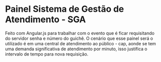 # Painel Sistema de Gestão de Atendimento - SGA

Feito com Angular.js para trabalhar com o evento que é ficar requisitando do servidor senha e número do guichê.
O cenário que esse painel será o utilizado é em uma central de atendimento ao público - cap, aonde se tem uma demanda significativa de atendimento por minuto, isso justifica o intervalo de tempo para nova requisição.


